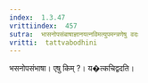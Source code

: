 ```yaml
---
index:  1.3.47
vrittiindex:  457
sutra:  भासनोपसंबाषाज्ञानयत्नविमत्युपमन्त्रणेषु वदः
vritti:  tattvabodhini 
---
```


भसनोपसंभाषा। एषु किम् ?। य�त्कचिद्वदति। 

